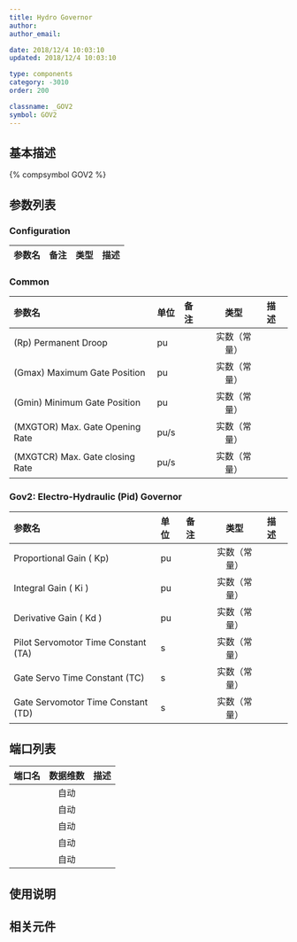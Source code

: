 ```yaml
---
title: Hydro Governor
author: 
author_email:

date: 2018/12/4 10:03:10
updated: 2018/12/4 10:03:10

type: components
category: -3010
order: 200

classname: _GOV2
symbol: GOV2
---
```

## 基本描述
{% compsymbol GOV2 %}

## 参数列表
### Configuration
| 参数名 | 备注 | 类型 | 描述 |
| :--- | :--- | :--: | :--- |

### Common
| 参数名 | 单位 | 备注 | 类型 | 描述 |
| :--- | :--- | :--- | :--: | :--- |
| (Rp) Permanent Droop | pu |  | 实数（常量） |  |
| (Gmax) Maximum Gate Position | pu |  | 实数（常量） |  |
| (Gmin) Minimum Gate Position | pu |  | 实数（常量） |  |
| (MXGTOR) Max. Gate Opening Rate | pu/s |  | 实数（常量） |  |
| (MXGTCR) Max. Gate closing Rate | pu/s |  | 实数（常量） |  |

### Gov2:  Electro-Hydraulic (Pid) Governor
| 参数名 | 单位 | 备注 | 类型 | 描述 |
| :--- | :--- | :--- | :--: | :--- |
| Proportional Gain ( Kp)  | pu |  | 实数（常量） |  |
| Integral Gain ( Ki ) | pu |  | 实数（常量） |  |
| Derivative Gain ( Kd ) | pu |  | 实数（常量） |  |
| Pilot Servomotor Time Constant (TA) | s |  | 实数（常量） |  |
| Gate Servo Time Constant (TC) | s |  | 实数（常量） |  |
| Gate Servomotor Time Constant (TD) | s |  | 实数（常量） |  |


## 端口列表

| 端口名 | 数据维数 | 描述 |
| :--- | :--:  | :--- |
|  | 自动 | |
|  | 自动 | |
|  | 自动 | |
|  | 自动 | |
|  | 自动 | |

## 使用说明



## 相关元件


